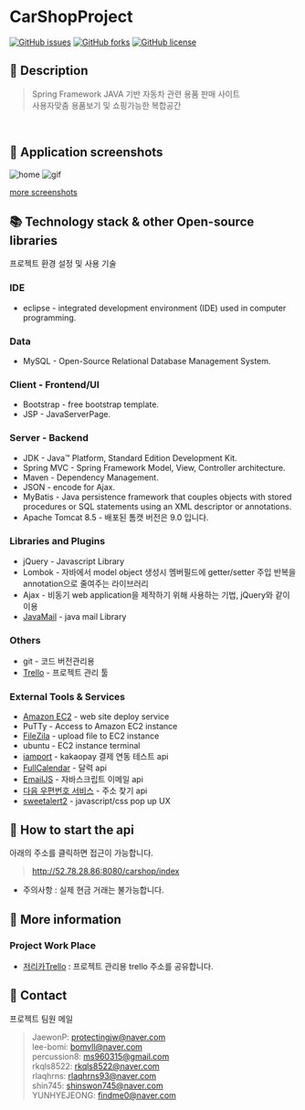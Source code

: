# CarShopProject
[![GitHub issues](https://img.shields.io/github/issues/lee-bomi/CarShopProject)](https://github.com/lee-bomi/CarShopProject/issues)
[![GitHub forks](https://img.shields.io/github/forks/lee-bomi/CarShopProject)](https://github.com/lee-bomi/CarShopProject/network)
[![GitHub license](https://img.shields.io/github/license/lee-bomi/CarShopProject)](https://github.com/lee-bomi/CarShopProject)

## 🔖 Description
> Spring Framework JAVA 기반 자동차 관련 용품 판매 사이트    
> 사용자맞춤 용품보기 및 쇼핑가능한 복합공간   
<br>


## 📇 Application screenshots
![home](https://user-images.githubusercontent.com/63588838/105671316-da8c7980-5f25-11eb-9edc-130d3c9f98e7.JPG)
![gif](https://user-images.githubusercontent.com/63588838/105672866-7dde8e00-5f28-11eb-991a-2a506bd23b33.gif)


[more screenshots](https://github.com/JaewonP/CarShopProject/issues/262)

## 📚 Technology stack & other Open-source libraries
프로젝트 환경 설정 및 사용 기술

### IDE
* eclipse - integrated development environment (IDE) used in computer programming. 
### Data
* MySQL - Open-Source Relational Database Management System.
### Client - Frontend/UI
* Bootstrap - free bootstrap template.   
* JSP - JavaServerPage.
### Server - Backend
* JDK - Java™ Platform, Standard Edition Development Kit.
* Spring MVC - Spring Framework Model, View, Controller architecture.
* Maven - Dependency Management.
* JSON - encode for Ajax.
* MyBatis - Java persistence framework that couples objects with stored procedures or SQL statements using an XML descriptor or annotations.
* Apache Tomcat 8.5 - 배포된 톰캣 버전은 9.0 입니다. 
### Libraries and Plugins
* jQuery - Javascript Library
* Lombok - 자바에서 model object 생성시 멤버필드에 getter/setter 주입 반복을 annotation으로 줄여주는 라이브러리  
* Ajax - 비동기 web application을 제작하기 위해 사용하는 기법, jQuery와 같이 이용
* [JavaMail](http://mvnrepository.com/artifact/javax.mail/mail/1.4.7) - java mail Library
### Others
* git - 코드 버전관리용
* [Trello](https://trello.com/) - 프로젝트 관리 툴
### External Tools & Services
* [Amazon EC2](https://aws.amazon.com/ko/?nc2=h_lg) - web site deploy service
* PuTTy - Access to Amazon EC2 instance 
* [FileZila](https://filezilla-project.org/) - upload file to EC2 instance
* ubuntu - EC2 instance terminal 
* [iamport](https://www.iamport.kr/) - kakaopay 결제 연동 테스트 api 
* [FullCalendar](https://fullcalendar.io/) - 달력 api
* [EmailJS](https://www.emailjs.com/?src=email-footer) - 자바스크립트 이메일 api
* [다음 우편번호 서비스](https://postcode.map.daum.net/guide) - 주소 찾기 api 
* [sweetalert2](https://sweetalert2.github.io/) - javascript/css pop up UX

## 📌 How to start the api
아래의 주소를 클릭하면 접근이 가능합니다. 


> <http://52.78.28.86:8080/carshop/index>
* 주의사항 : 실제 현금 거래는 불가능합니다.  

## 📑 More information
### Project Work Place 
* [저리카Trello](https://trello.com/b/3SnYgCuw/%EC%A0%80%EB%A6%AC%EC%B9%B4-%ED%94%84%EB%A1%9C%EC%A0%9D%ED%8A%B8) : 프로젝트 관리용 trello 주소를 공유합니다.  

## 📧 Contact
프로젝트 팀원 메일  
> JaewonP: <protectingjw@naver.com>  
lee-bomi: <bomvll@naver.com>  
percussion8: <ms960315@gmail.com>  
rkqls8522: <rkqls8522@naver.com>  
rlaqhrns: <rlaqhrns93@naver.com>  
shin745: <shinswon745@naver.com>  
YUNHYEJEONG: <findme0@naver.com>  
